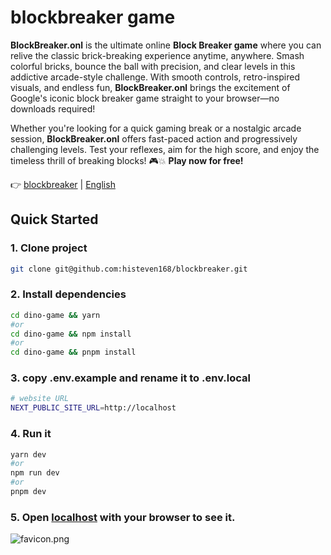 # blockbreaker game
**BlockBreaker.onl** is the ultimate online **Block Breaker game** where you can relive the classic brick-breaking experience anytime, anywhere. Smash colorful bricks, bounce the ball with precision, and clear levels in this addictive arcade-style challenge. With smooth controls, retro-inspired visuals, and endless fun, **BlockBreaker.onl** brings the excitement of Google's iconic block breaker game straight to your browser—no downloads required!  

Whether you're looking for a quick gaming break or a nostalgic arcade session, **BlockBreaker.onl** offers fast-paced action and progressively challenging levels. Test your reflexes, aim for the high score, and enjoy the timeless thrill of breaking blocks! 🎮💥 **Play now for free!**

👉 [blockbreaker](https://blockbreaker.onl) | [English]([[https://github.com/histeven168/blockbreaker/main/README.md](https://github.com/histeven168/blockbreaker/edit/main/README.md)](https://github.com/histeven168/blockbreaker/edit/main/README.md))


## Quick Started

### 1. Clone project

```bash
git clone git@github.com:histeven168/blockbreaker.git
```

### 2. Install dependencies

```bash
cd dino-game && yarn
#or
cd dino-game && npm install
#or
cd dino-game && pnpm install
```

### 3. copy .env.example and rename it to .env.local

```bash
# website URL
NEXT_PUBLIC_SITE_URL=http://localhost

```

### 4. Run it

```bash
yarn dev
#or
npm run dev
#or
pnpm dev
```

### 5. Open [localhost](localhost) with your browser to see it.
![favicon.png](https://blockbreaker.onl/favicon.png)
